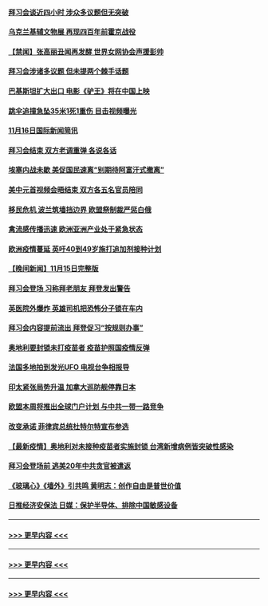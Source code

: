 #### [拜习会谈近四小时 涉众多议题但无突破](../pages/prog202/a103270138.md?t=11170101) 
#### [乌克兰基辅文物展 再现四百年前霍京战役](../pages/prog202/a103270144.md?t=11170101) 
#### [【禁闻】张高丽丑闻再发酵 世界女网协会声援彭帅](../pages/prog202/a103270063.md?t=11170101) 
#### [拜习会涉诸多议题 但未提两个棘手话题](../pages/prog202/a103270051.md?t=11170101) 
#### [巴基斯坦扩大出口 电影《驴王》将在中国上映](../pages/prog202/a103269980.md?t=11170101) 
#### [跳伞追撞急坠35米1死1重伤 目击视频曝光](../pages/prog202/a103269887.md?t=11170101) 
#### [11月16日国际新闻简讯](../pages/prog202/a103269908.md?t=11170101) 
#### [拜习会结束 双方老调重弹 各说各话](../pages/prog202/a103269850.md?t=11170101) 
#### [埃塞内战未歇 美促国民速离“别期待阿富汗式撤离”](../pages/prog202/a103269814.md?t=11170101) 
#### [美中元首视频会晤结束 双方各五名官员陪同](../pages/prog202/a103269777.md?t=11170101) 
#### [移民危机 波兰筑墙挡边界 欧盟祭制裁严惩白俄](../pages/prog202/a103269733.md?t=11170101) 
#### [禽流感传播迅速 欧洲亚洲产业处于紧急状态](../pages/prog202/a103269542.md?t=11170101) 
#### [欧洲疫情蔓延 英吁40到49岁施打追加剂接种计划](../pages/prog202/a103269696.md?t=11170101) 
#### [【晚间新闻】11月15日完整版](../pages/prog202/a103269699.md?t=11170101) 
#### [拜习会登场 习称拜老朋友 拜登发出警告](../pages/prog202/a103269662.md?t=11170101) 
#### [英医院外爆炸 英雄司机把恐怖分子锁在车内](../pages/prog202/a103269521.md?t=11170101) 
#### [拜习会内容提前流出 拜登促习“按规则办事”](../pages/prog202/a103269619.md?t=11170101) 
#### [奥地利要封锁未打疫苗者 疫苗护照国疫情反弹](../pages/prog202/a103269450.md?t=11170101) 
#### [法国多地拍到发光UFO 电视台争相报导](../pages/prog202/a103269349.md?t=11170101) 
#### [印太紧张局势升温 加拿大巡防舰停靠日本](../pages/prog202/a103269365.md?t=11170101) 
#### [欧盟本周将推出全球门户计划 与中共一带一路竞争](../pages/prog202/a103269408.md?t=11170101) 
#### [改变承诺 菲律宾总统杜特尔特宣布参选](../pages/prog202/a103269290.md?t=11170101) 
#### [【最新疫情】奥地利对未接种疫苗者实施封锁 台湾新增病例皆突破性感染](../pages/prog202/a103269274.md?t=11170101) 
#### [拜习会登场前  逃美20年中共贪官被遣返](../pages/prog202/a103269272.md?t=11170101) 
#### [《玻璃心》《墙外》引共鸣 黄明志：创作自由是普世价值](../pages/prog202/a103269252.md?t=11170101) 
#### [日推经济安保法 日媒：保护半导体、排除中国敏感设备](../pages/prog202/a103269254.md?t=11170101) 

----
#### [ >>> 更早内容 <<< ](../indexes/prog202-earlier.md?t=11170150)

----
#### [ >>> 更早内容 <<< ](../indexes/prog202-earlier.md?t=11170200)

----
#### [ >>> 更早内容 <<< ](../indexes/prog202-earlier.md)
